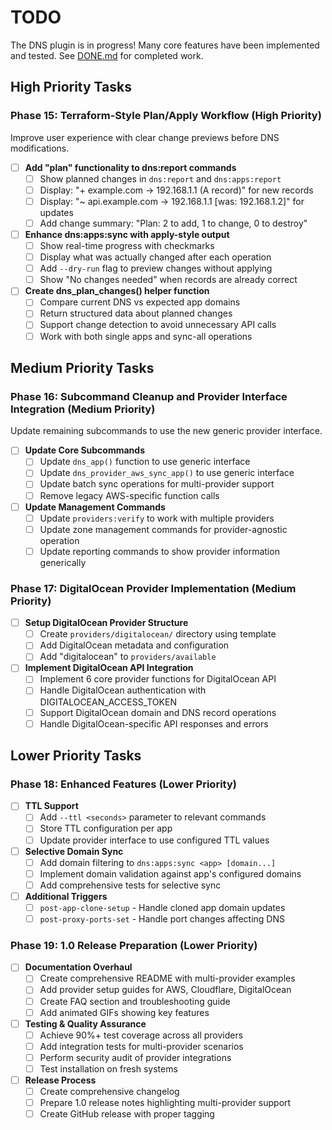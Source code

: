 # TODO

The DNS plugin is in progress! Many core features have been implemented and tested. See [DONE.md](./DONE.md) for completed work.

## High Priority Tasks

### Phase 15: Terraform-Style Plan/Apply Workflow (High Priority)

Improve user experience with clear change previews before DNS modifications.

- [ ] **Add "plan" functionality to dns:report commands**
  - [ ] Show planned changes in `dns:report` and `dns:apps:report` 
  - [ ] Display: "+ example.com → 192.168.1.1 (A record)" for new records
  - [ ] Display: "~ api.example.com → 192.168.1.1 [was: 192.168.1.2]" for updates
  - [ ] Add change summary: "Plan: 2 to add, 1 to change, 0 to destroy"

- [ ] **Enhance dns:apps:sync with apply-style output**
  - [ ] Show real-time progress with checkmarks
  - [ ] Display what was actually changed after each operation
  - [ ] Add `--dry-run` flag to preview changes without applying
  - [ ] Show "No changes needed" when records are already correct

- [ ] **Create dns_plan_changes() helper function**
  - [ ] Compare current DNS vs expected app domains
  - [ ] Return structured data about planned changes
  - [ ] Support change detection to avoid unnecessary API calls
  - [ ] Work with both single apps and sync-all operations

## Medium Priority Tasks  

### Phase 16: Subcommand Cleanup and Provider Interface Integration (Medium Priority)

Update remaining subcommands to use the new generic provider interface.

- [ ] **Update Core Subcommands**
  - [ ] Update `dns_app()` function to use generic interface
  - [ ] Update `dns_provider_aws_sync_app()` to use generic interface
  - [ ] Update batch sync operations for multi-provider support
  - [ ] Remove legacy AWS-specific function calls

- [ ] **Update Management Commands**
  - [ ] Update `providers:verify` to work with multiple providers
  - [ ] Update zone management commands for provider-agnostic operation
  - [ ] Update reporting commands to show provider information generically

### Phase 17: DigitalOcean Provider Implementation (Medium Priority)

- [ ] **Setup DigitalOcean Provider Structure**
  - [ ] Create `providers/digitalocean/` directory using template
  - [ ] Add DigitalOcean metadata and configuration
  - [ ] Add "digitalocean" to `providers/available`

- [ ] **Implement DigitalOcean API Integration**
  - [ ] Implement 6 core provider functions for DigitalOcean API
  - [ ] Handle DigitalOcean authentication with DIGITALOCEAN_ACCESS_TOKEN
  - [ ] Support DigitalOcean domain and DNS record operations
  - [ ] Handle DigitalOcean-specific API responses and errors

## Lower Priority Tasks

### Phase 18: Enhanced Features (Lower Priority)

- [ ] **TTL Support**
  - [ ] Add `--ttl <seconds>` parameter to relevant commands
  - [ ] Store TTL configuration per app
  - [ ] Update provider interface to use configured TTL values

- [ ] **Selective Domain Sync**
  - [ ] Add domain filtering to `dns:apps:sync <app> [domain...]`
  - [ ] Implement domain validation against app's configured domains  
  - [ ] Add comprehensive tests for selective sync

- [ ] **Additional Triggers**
  - [ ] `post-app-clone-setup` - Handle cloned app domain updates
  - [ ] `post-proxy-ports-set` - Handle port changes affecting DNS

### Phase 19: 1.0 Release Preparation (Lower Priority)

- [ ] **Documentation Overhaul**
  - [ ] Create comprehensive README with multi-provider examples
  - [ ] Add provider setup guides for AWS, Cloudflare, DigitalOcean
  - [ ] Create FAQ section and troubleshooting guide
  - [ ] Add animated GIFs showing key features

- [ ] **Testing & Quality Assurance**
  - [ ] Achieve 90%+ test coverage across all providers
  - [ ] Add integration tests for multi-provider scenarios
  - [ ] Perform security audit of provider integrations
  - [ ] Test installation on fresh systems

- [ ] **Release Process**
  - [ ] Create comprehensive changelog
  - [ ] Prepare 1.0 release notes highlighting multi-provider support
  - [ ] Create GitHub release with proper tagging
